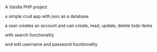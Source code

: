 A Vanilla PHP project

a simple crud app with json as a database

a user creates an account and can create, read, update, delete todo items

with search functionality

and edit username and password fucntionality